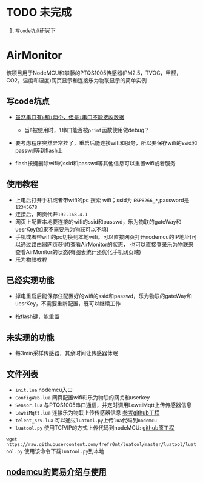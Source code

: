 
# TODO 未完成

1. `写code坑点`研究下

# AirMonitor
该项目用于NodeMCU和攀藤的PTQS1005传感器(PM2.5，TVOC，甲醛，CO2，温度和湿度)网页显示和连接乐为物联显示的简单实例

## 写code坑点
- [虽然串口有`0`和`1`两个，但是`1`串口不能接收数据](https://nodemcu.readthedocs.io/en/master/en/modules/uart/#uartsetup)
    - 当`0`被使用时，`1`串口能否被`print`函数使用做debug？

- 要考虑程序突然异常挂了，重启后能连接wifi和服务，所以要保存wifi的ssid和passwd等到flash上

- flash按键删除wifi的ssid和passwd等其他信息可以重置wifi或者服务

## 使用教程

- 上电后打开手机或者带wifi的pc 搜索 wifi；ssid为 `ESP8266_*`,password是`12345678`
- 连接后，网页代开`192.168.4.1` 
- 网页上配置本地要连接的wifi的ssid和passwd，乐为物联的gateWay和uesrKey(如果不需要乐为物联可以不填)
- 手机或者带wifi的pc切换到本地wifi。可以直接网页打开nodemcu的IP地址(可以通过路由器网页获得)查看AirMonitor的状态， 也可以直接登录乐为物联来查看AirMonitor的状态(有图表统计还优化手机网页端)
- [乐为物联教程](https://www.kancloud.cn/lewei50/lewei50-usermanual/380598)


## 已经实现功能

- 掉电重启后能保存住配置好的wifi的ssid和passwd，乐为物联的gateWay和uesrKey，不需要重新配置，既可以继续工作   

- 按flash键，能重置

## 未实现的功能


- 每3min采样传感器，其余时间让传感器休眠

## 文件列表

- `init.lua`  nodemcu入口
- `ConfigWeb.lua` 网页配置wifi和乐为物联的网关和userkey
- `Sensor.lua` 与PTQS1005串口通信，并定时调用LeweiMqtt上传传感器信息
- `LeweiMqtt.lua`  连接乐为物联上传传感器信息 [参考github工程](https://github.com/lewei50/NodeMCU-AirMonitor) 
- `telent_srv.lua` 可以通过`luatool.py`上传`lua`代码到`nodemcu`
- `luatool.py` 使用TCP/IP的方式上传代码到nodeMCU: [github原工程](https://github.com/4refr0nt/luatool)   

`wget https://raw.githubusercontent.com/4refr0nt/luatool/master/luatool/luatool.py` 使用该命令下载`luatool.py`到本地

## [nodemcu的简易介绍与使用](https://xiaohaoliang.github.io/2018/01/29/nodemcu%E5%B0%9D%E8%AF%95/)
